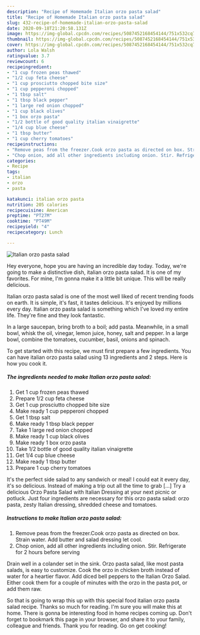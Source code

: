 ```yaml
---
description: "Recipe of Homemade Italian orzo pasta salad"
title: "Recipe of Homemade Italian orzo pasta salad"
slug: 432-recipe-of-homemade-italian-orzo-pasta-salad
date: 2020-09-18T21:20:58.131Z
image: https://img-global.cpcdn.com/recipes/5087452168454144/751x532cq70/italian-orzo-pasta-salad-recipe-main-photo.jpg
thumbnail: https://img-global.cpcdn.com/recipes/5087452168454144/751x532cq70/italian-orzo-pasta-salad-recipe-main-photo.jpg
cover: https://img-global.cpcdn.com/recipes/5087452168454144/751x532cq70/italian-orzo-pasta-salad-recipe-main-photo.jpg
author: Lola Walsh
ratingvalue: 3.7
reviewcount: 6
recipeingredient:
- "1 cup frozen peas thawed"
- "1/2 cup feta cheese"
- "1 cup prosciutto chopped bite size"
- "1 cup pepperoni chopped"
- "1 tbsp salt"
- "1 tbsp black pepper"
- "1 large red onion chopped"
- "1 cup black olives"
- "1 box orzo pasta"
- "1/2 bottle of good quality italian vinaigrette"
- "1/4 cup blue cheese"
- "1 tbsp butter"
- "1 cup cherry tomatoes"
recipeinstructions:
- "Remove peas from the freezer.Cook orzo pasta as directed on box. Strain water. Add butter and salad dressing let cool."
- "Chop onion, add all other ingredients including onion. Stir. Refrigerate for 2 hours before serving"
categories:
- Recipe
tags:
- italian
- orzo
- pasta

katakunci: italian orzo pasta 
nutrition: 205 calories
recipecuisine: American
preptime: "PT27M"
cooktime: "PT49M"
recipeyield: "4"
recipecategory: Lunch

---
```



![Italian orzo pasta salad](https://img-global.cpcdn.com/recipes/5087452168454144/751x532cq70/italian-orzo-pasta-salad-recipe-main-photo.jpg)

Hey everyone, hope you are having an incredible day today. Today, we're going to make a distinctive dish, italian orzo pasta salad. It is one of my favorites. For mine, I'm gonna make it a little bit unique. This will be really delicious.

Italian orzo pasta salad is one of the most well liked of recent trending foods on earth. It is simple, it's fast, it tastes delicious. It's enjoyed by millions every day. Italian orzo pasta salad is something which I've loved my entire life. They're fine and they look fantastic.

In a large saucepan, bring broth to a boil; add pasta. Meanwhile, in a small bowl, whisk the oil, vinegar, lemon juice, honey, salt and pepper. In a large bowl, combine the tomatoes, cucumber, basil, onions and spinach.


To get started with this recipe, we must first prepare a few ingredients. You can have italian orzo pasta salad using 13 ingredients and 2 steps. Here is how you cook it.

<!--inarticleads1-->

##### The ingredients needed to make Italian orzo pasta salad:

1. Get 1 cup frozen peas thawed
1. Prepare 1/2 cup feta cheese
1. Get 1 cup prosciutto chopped bite size
1. Make ready 1 cup pepperoni chopped
1. Get 1 tbsp salt
1. Make ready 1 tbsp black pepper
1. Take 1 large red onion chopped
1. Make ready 1 cup black olives
1. Make ready 1 box orzo pasta
1. Take 1/2 bottle of good quality italian vinaigrette
1. Get 1/4 cup blue cheese
1. Make ready 1 tbsp butter
1. Prepare 1 cup cherry tomatoes


It&#39;s the perfect side salad to any sandwich or meal! I could eat it every day, it&#39;s so delicious. Instead of making a trip out all the time to grab […] Try a delicious Orzo Pasta Salad with Italian Dressing at your next picnic or potluck. Just four ingredients are necessary for this orzo pasta salad: orzo pasta, zesty Italian dressing, shredded cheese and tomatoes. 

<!--inarticleads2-->

##### Instructions to make Italian orzo pasta salad:

1. Remove peas from the freezer.Cook orzo pasta as directed on box. Strain water. Add butter and salad dressing let cool.
1. Chop onion, add all other ingredients including onion. Stir. Refrigerate for 2 hours before serving


Drain well in a colander set in the sink. Orzo pasta salad, like most pasta salads, is easy to customize. Cook the orzo in chicken broth instead of water for a heartier flavor. Add diced bell peppers to the Italian Orzo Salad. Either cook them for a couple of minutes with the orzo in the pasta pot, or add them raw. 

So that is going to wrap this up with this special food italian orzo pasta salad recipe. Thanks so much for reading. I'm sure you will make this at home. There is gonna be interesting food in home recipes coming up. Don't forget to bookmark this page in your browser, and share it to your family, colleague and friends. Thank you for reading. Go on get cooking!
